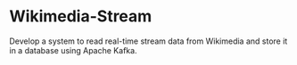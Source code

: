 # Wikimedia-Stream
Develop a system to read real-time stream data from Wikimedia and store it in a database using Apache Kafka.
